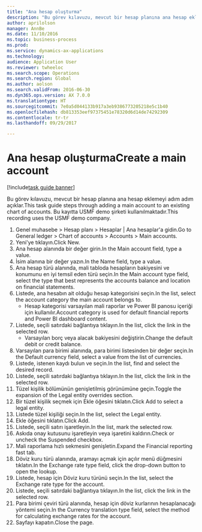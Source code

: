 ```yaml
--- 
title: "Ana hesap oluşturma"
description: "Bu görev kılavuzu, mevcut bir hesap planına ana hesap eklemeyi adım adım açıklar."
author: aprilolson
manager: AnnBe
ms.date: 11/10/2016
ms.topic: business-process
ms.prod: 
ms.service: dynamics-ax-applications
ms.technology: 
audience: Application User
ms.reviewer: twheeloc
ms.search.scope: Operations
ms.search.region: Global
ms.author: aolson
ms.search.validFrom: 2016-06-30
ms.dyn365.ops.version: AX 7.0.0
ms.translationtype: HT
ms.sourcegitcommit: 7e0a5d044133b917a3eb9386773205218e5c1b40
ms.openlocfilehash: db813353eef97375451e78320d6d14de74292309
ms.contentlocale: tr-tr
ms.lasthandoff: 09/29/2017

---
```

# <a name="create-a-main-account"></a><span data-ttu-id="36fda-103">Ana hesap oluşturma</span><span class="sxs-lookup"><span data-stu-id="36fda-103">Create a main account</span></span>

[!include[task guide banner](../../includes/task-guide-banner.md)]

<span data-ttu-id="36fda-104">Bu görev kılavuzu, mevcut bir hesap planına ana hesap eklemeyi adım adım açıklar.</span><span class="sxs-lookup"><span data-stu-id="36fda-104">This task guide steps through adding a main account to an existing chart of accounts.</span></span> <span data-ttu-id="36fda-105">Bu kayıtta USMF demo şirketi kullanılmaktadır.</span><span class="sxs-lookup"><span data-stu-id="36fda-105">This recording uses the USMF demo company.</span></span>  

1. <span data-ttu-id="36fda-106">Genel muhasebe > Hesap planı > Hesaplar | Ana hesaplar'a gidin.</span><span class="sxs-lookup"><span data-stu-id="36fda-106">Go to General ledger > Chart of accounts > Accounts > Main accounts.</span></span>
2. <span data-ttu-id="36fda-107">Yeni'ye tıklayın.</span><span class="sxs-lookup"><span data-stu-id="36fda-107">Click New.</span></span>
3. <span data-ttu-id="36fda-108">Ana hesap alanında bir değer girin.</span><span class="sxs-lookup"><span data-stu-id="36fda-108">In the Main account field, type a value.</span></span>
4. <span data-ttu-id="36fda-109">İsim alanına bir değer yazın.</span><span class="sxs-lookup"><span data-stu-id="36fda-109">In the Name field, type a value.</span></span>
5. <span data-ttu-id="36fda-110">Ana hesap türü alanında, mali tabloda hesapların bakiyesini ve konumunu en iyi temsil eden türü seçin.</span><span class="sxs-lookup"><span data-stu-id="36fda-110">In the Main account type field, select the type that best represents the accounts balance and location on financial statements.</span></span>
6. <span data-ttu-id="36fda-111">Listede, ana hesabın ait olduğu hesap kategorisini seçin.</span><span class="sxs-lookup"><span data-stu-id="36fda-111">In the list, select the account category the main account belongs to.</span></span>
    * <span data-ttu-id="36fda-112">Hesap kategorisi varsayılan mali raporlar ve Power BI panosu içeriği için kullanılır.</span><span class="sxs-lookup"><span data-stu-id="36fda-112">Account category is used for default financial reports and Power BI dashboard content.</span></span>  
7. <span data-ttu-id="36fda-113">Listede, seçili satırdaki bağlantıya tıklayın.</span><span class="sxs-lookup"><span data-stu-id="36fda-113">In the list, click the link in the selected row.</span></span>
    * <span data-ttu-id="36fda-114">Varsayılan borç veya alacak bakiyesini değiştirin.</span><span class="sxs-lookup"><span data-stu-id="36fda-114">Change the default debit or credit balance.</span></span>  
8. <span data-ttu-id="36fda-115">Varsayılan para birimi alanında, para birimi listesinden bir değer seçin.</span><span class="sxs-lookup"><span data-stu-id="36fda-115">In the Default currency field, select a value from the list of currencies.</span></span>
9. <span data-ttu-id="36fda-116">Listede, istenen kaydı bulun ve seçin.</span><span class="sxs-lookup"><span data-stu-id="36fda-116">In the list, find and select the desired record.</span></span>
10. <span data-ttu-id="36fda-117">Listede, seçili satırdaki bağlantıya tıklayın.</span><span class="sxs-lookup"><span data-stu-id="36fda-117">In the list, click the link in the selected row.</span></span>
11. <span data-ttu-id="36fda-118">Tüzel kişilik bölümünün genişletilmiş görünümüne geçin.</span><span class="sxs-lookup"><span data-stu-id="36fda-118">Toggle the expansion of the Legal entity overrides section.</span></span>
12. <span data-ttu-id="36fda-119">Bir tüzel kişilik seçmek için Ekle öğesini tıklatın.</span><span class="sxs-lookup"><span data-stu-id="36fda-119">Click Add to select a legal entity.</span></span>
13. <span data-ttu-id="36fda-120">Listede tüzel kişiliği seçin.</span><span class="sxs-lookup"><span data-stu-id="36fda-120">In the list, select the Legal entity.</span></span>
14. <span data-ttu-id="36fda-121">Ekle öğesini tıklatın.</span><span class="sxs-lookup"><span data-stu-id="36fda-121">Click Add.</span></span>
15. <span data-ttu-id="36fda-122">Listede, seçili satırı işaretleyin.</span><span class="sxs-lookup"><span data-stu-id="36fda-122">In the list, mark the selected row.</span></span>
16. <span data-ttu-id="36fda-123">Askıda onay kutusunu işaretleyin veya işaretini kaldırın.</span><span class="sxs-lookup"><span data-stu-id="36fda-123">Check or uncheck the Suspended checkbox.</span></span>
17. <span data-ttu-id="36fda-124">Mali raporlama hızlı sekmesini genişletin.</span><span class="sxs-lookup"><span data-stu-id="36fda-124">Expand the Financial reporting fast tab.</span></span>
18. <span data-ttu-id="36fda-125">Döviz kuru türü alanında, aramayı açmak için açılır menü düğmesini tıklatın.</span><span class="sxs-lookup"><span data-stu-id="36fda-125">In the Exchange rate type field, click the drop-down button to open the lookup.</span></span>
19. <span data-ttu-id="36fda-126">Listede, hesap için Döviz kuru türünü seçin.</span><span class="sxs-lookup"><span data-stu-id="36fda-126">In the list, select the Exchange rate type for the account.</span></span>
20. <span data-ttu-id="36fda-127">Listede, seçili satırdaki bağlantıya tıklayın.</span><span class="sxs-lookup"><span data-stu-id="36fda-127">In the list, click the link in the selected row.</span></span>
21. <span data-ttu-id="36fda-128">Para birimi çeviri türü alanında, hesap için döviz kurlarının hesaplanacağı yöntemi seçin.</span><span class="sxs-lookup"><span data-stu-id="36fda-128">In the Currency translation type field, select the method for calculating exchange rates for the account.</span></span>
22. <span data-ttu-id="36fda-129">Sayfayı kapatın.</span><span class="sxs-lookup"><span data-stu-id="36fda-129">Close the page.</span></span>


